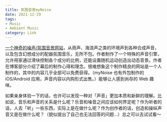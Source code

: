```yaml
---
title: 氛围音景myNoise
date: 2021-12-29
tags:
- Music
- Ambient Music
category: Link
---
```


[一个神奇的噪声/氛围音景网站](https://mynoise.net)，从雨声、海浪声之类的环境声到各种合成声音，以及包含幻想成分的配器氛围音乐，无所不包。作者制作了一个特殊的声音引擎，允许用家通过滑块控制各个成分的比例，还能设置随机运动创造出动态音景。作者在博客部分介绍了幕后的制作心得和理念。很难想象这个制作精良的网站是一个人制作的，其中的内容几乎全部可以免费获得。（myNoise 也有外包制作的 iOS/Android 应用，声音内容以内购形式出售。）能够让人感到尚存的 Web 趣味。

如果亲身体验一下的话，也许可以发现一种对「声音」更加本质和新鲜的理解。比如说，音乐和声音的关系是什么呢？乐音和噪音之间应该如何界定呢？作为听者的话，人去「听」一些东西，实际上是在做什么呢？作为创作者的话，创造和操纵声音又是在做什么呢？（貌似提出了自己也无法回答的问题…）总之可以去试试看～